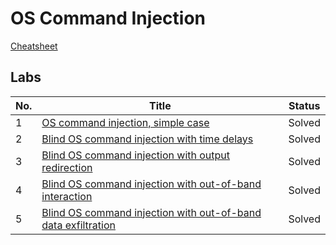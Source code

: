 # OS Command Injection
[Cheatsheet](https://github.com/datthinh1801/Writeups/blob/main/PortSwigger/OS%20Command%20Injection/Cheatsheet.md)

## Labs
| No. | Title | Status |
|---|---|---|
| 1 | [OS command injection, simple case](https://github.com/datthinh1801/Writeups/blob/main/PortSwigger/OS%20Command%20Injection/Lab%2001.md) | Solved |
| 2 | [Blind OS command injection with time delays](https://github.com/datthinh1801/Writeups/blob/main/PortSwigger/OS%20Command%20Injection/Lab%2002.md) | Solved |
| 3 | [Blind OS command injection with output redirection](https://github.com/datthinh1801/Writeups/blob/main/PortSwigger/OS%20Command%20Injection/Lab%2003.md) | Solved |
| 4 | [Blind OS command injection with out-of-band interaction](https://github.com/datthinh1801/Writeups/blob/main/PortSwigger/OS%20Command%20Injection/Lab%2004.md) | Solved |
| 5 | [Blind OS command injection with out-of-band data exfiltration](https://github.com/datthinh1801/Writeups/blob/main/PortSwigger/OS%20Command%20Injection/Lab%2005.md) | Solved |
